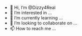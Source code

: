 - 👋 Hi, I’m @Dizzy4Real
- 👀 I’m interested in ...
- 🌱 I’m currently learning ...
- 💞️ I’m looking to collaborate on ...
- 📫 How to reach me ...

<!---
Dizzy4Real/Dizzy4Real is a ✨ special ✨ repository because its `README.md` (this file) appears on your GitHub profile.
You can click the Preview link to take a look at your changes.
--->
